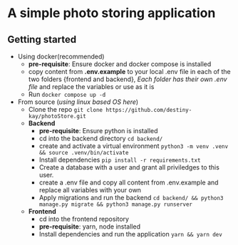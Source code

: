 # A simple photo storing application

## Getting started
- Using docker(recommended)
    - **pre-requisite**: Ensure docker and docker compose is installed
    - copy content from **.env.example** to your local .env file in each of the two folders {frontend and backend}, *Each folder has their own .env file* and replace the variables or use as it is
    - Run `docker compose up -d`
- From source (*using linux based OS here*)
    - Clone the repo `git clone https://github.com/destiny-kay/photoStore.git`
    - **Backend**
        - **pre-requisite**: Ensure python is installed
        - cd into the backend directory `cd backend/`
        - create and activate a virtual environment `python3 -m venv .venv && source .venv/bin/activate`
        - Install dependencies `pip install -r requirements.txt`
        - Create a database with a user and grant all priviledges to this user.
        - create a .env file and copy all content from .env.example and replace all variables with your own
        - Apply migrations and run the backend `cd backend/ && python3 manage.py migrate && python3 manage.py runserver`
    - **Frontend**
        - cd into the frontend repository
        - **pre-requisite**: yarn, node installed
        - Install dependencies and run the application `yarn && yarn dev`

